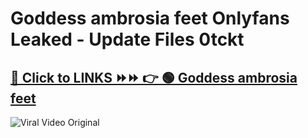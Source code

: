 
 # Goddess ambrosia feet Onlyfans Leaked - Update Files 0tckt

## <h2><a href="https://clipsfans.com/Goddess_ambrosia_feet&ref=git">🔗 Click to LINKS ⏩⏩ 👉 🟢 Goddess ambrosia feet </a></h2>

<a href="https://clipsfans.com/Goddess_ambrosia_feet&ref=git" rel="nofollow" data-target="animated-image.originalLink"><img src="https://i.ibb.co.com/xMMVF88/686577567.gif" alt="Viral Video Original" style="max-width: 100%; display: inline-block;" data-target="animated-image.originalImage"></a>


